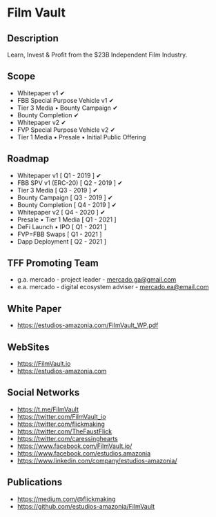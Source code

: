 Film Vault
=====================

Description
-----
Learn, Invest & Profit from the $23B Independent Film Industry.

Scope
-----
 - Whitepaper v1  ✔
 - FBB Special Purpose Vehicle v1 ✔
 - Tier 3 Media • Bounty Campaign  ✔
 - Bounty Completion ✔
 - Whitepaper v2 ✔
 - FVP Special Purpose Vehicle v2 ✔
 - Tier 1 Media • Presale • Initial Public Offering

 Roadmap
 ------
 - Whitepaper v1            [ Q1 - 2019 ] ✔
 - FBB SPV v1 (ERC-20)      [ Q2 - 2019 ] ✔
 - Tier 3 Media             [ Q3 - 2019 ] ✔
 - Bounty Campaign          [ Q3 - 2019 ] ✔
 - Bounty Completion        [ Q4 - 2019 ] ✔
 - Whitepaper v2            [ Q4 - 2020 ] ✔
 - Presale • Tier 1 Media   [ Q1 - 2021 ]
 - DeFi Launch • IPO        [ Q1 - 2021 ]
 - FVP=FBB Swaps            [ Q1 - 2021 ]
 - Dapp Deployment          [ Q2 - 2021 ]


 TFF Promoting Team
 ------------------
 - g.a. mercado - project leader             - mercado.ga@gmail.com
 - e.a. mercado - digital ecosystem adviser  - mercado.ea@email.com

 White Paper
 -----------
 - https://estudios-amazonia.com/FilmVault_WP.pdf

 WebSites
 ---------------
 - https://FilmVault.io
 - https://estudios-amazonia.com

 Social Networks
 ---------------
 - https://t.me/FilmVault
 - https://twitter.com/FilmVault_io
 - https://twitter.com/flickmaking
 - https://twitter.com/TheFaustFlick
 - https://twitter.com/caressinghearts
 - https://www.facebook.com/FilmVault.io/
 - https://www.facebook.com/estudios.amazonia
 - https://www.linkedin.com/company/estudios-amazonia/

 Publications
 ------------
 - https://medium.com/@flickmaking
 - https://github.com/estudios-amazonia/FilmVault
